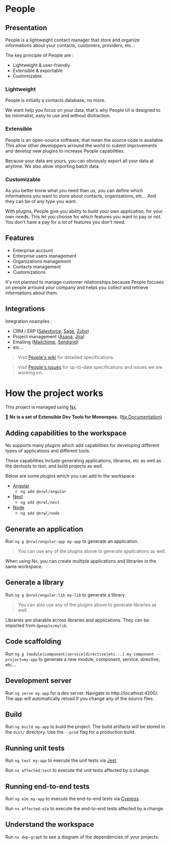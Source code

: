 # People

## Presentation

People is a lightweight contact manager that store and organize informations about your contacts, customers, providers, etc...

The key principle of People are :

- Lightweight & user-friendly
- Extensible & exportable
- Customizable

### Lightweight

People is initially a contacts database, no more.

We want help you focus on your data, that's why People UI is designed to be minimalist, easy to use and without distraction.

### Extensible

People is an open-source software, that mean the source code is available. This allow other developpers arround the world to submit improvements and develop new plugins to increase People capabilities.

Because your data are yours, you can obviously export all your data at anytime. We also allow importing batch data.

### Customizable

As you better know what you need than us, you can define which informations you want to store about contacts, organizations, etc... And they can be of any type you want.

With plugins, People give you ability to build your own application, for your own needs. This let you choose for which features you want to pay or not. You don't have a pay for a lot of features you don't need.

## Features

- Enterprise account
- Enterprise users management
- Organizations management
- Contacts management
- Customizations

It's not planned to manage customer relationships because People focuses on people arround your company and helps you collect and retrieve informations about them.

## Integrations

Integration examples :

- CRM / ERP ([Salesforce](https://www.salesforce.com), [Sage](https://www.sage.com), [Zoho](https://www.zoho.eu))
- Project management ([Asana](https://asana.com/), [Jira](https://www.atlassian.com/fr/software/jira))
- Emailing ([Mailchimp](https://mailchimp.com/), [Sendgrid](https://sendgrid.com/))
- etc...

> Visit [People's wiki](https://github.com/gilhardl/people/wiki/) for detailled specifications.

> Visit [People's issues](https://github.com/gilhardl/people/issues/) for up-to-date specifications and issues we are working on.

# How the project works

This project is managed using [Nx](https://nx.dev).

🔎 **Nx is a set of Extensible Dev Tools for Monorepos.** ([Nx Documentation](https://nx.dev/angular))

## Adding capabilities to the workspace

Nx supports many plugins which add capabilities for developing different types of applications and different tools.

These capabilities include generating applications, libraries, etc as well as the devtools to test, and build projects as well.

Below are some plugins which you can add to the workspace:

- [Angular](https://angular.io)
  - `ng add @nrwl/angular`
- [Nest](https://nestjs.com)
  - `ng add @nrwl/nest`
- [Node](https://nodejs.org)
  - `ng add @nrwl/node`

## Generate an application

Run `ng g @nrwl/angular:app my-app` to generate an application.

> You can use any of the plugins above to generate applications as well.

When using Nx, you can create multiple applications and libraries in the same workspace.

## Generate a library

Run `ng g @nrwl/angular:lib my-lib` to generate a library.

> You can also use any of the plugins above to generate libraries as well.

Libraries are sharable across libraries and applications. They can be imported from `@people/mylib`.

## Code scaffolding

Run `ng g [module|component|service|directive|etc...] my-component --project=my-app` to generate a new module, component, service, directive, etc...

## Development server

Run `ng serve my-app` for a dev server. Navigate to http://localhost:4200/. The app will automatically reload if you change any of the source files.

## Build

Run `ng build my-app` to build the project. The build artifacts will be stored in the `dist/` directory. Use the `--prod` flag for a production build.

## Running unit tests

Run `ng test my-app` to execute the unit tests via [Jest](https://jestjs.io).

Run `nx affected:test` to execute the unit tests affected by a change.

## Running end-to-end tests

Run `ng e2e my-app` to execute the end-to-end tests via [Cypress](https://www.cypress.io).

Run `nx affected:e2e` to execute the end-to-end tests affected by a change.

## Understand the workspace

Run `nx dep-graph` to see a diagram of the dependencies of your projects.
